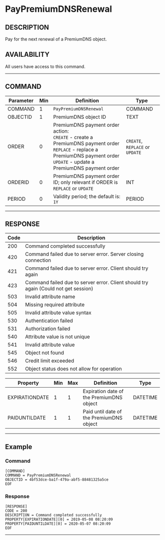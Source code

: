 # PayPremiumDNSRenewal

## DESCRIPTION
Pay for the next renewal of a PremiumDNS object.

## AVAILABILITY
All users have access to this command.

----
## COMMAND

Parameter | Min | Definition | Type
---- | ---- | ---- | ----
COMMAND | 1 | `PayPremiumDNSRenewal` | COMMAND
OBJECTID | 1 | PremiumDNS object ID | TEXT
ORDER | 0 | PremiumDNS payment order action:<br>`CREATE` - create a PremiumDNS payment order<br>`REPLACE` - replace a PremiumDNS payment order<br>`UPDATE` - update a PremiumDNS payment order | `CREATE`, `REPLACE` or `UPDATE`
ORDERID | 0 | PremiumDNS payment order ID; only relevant if ORDER is `REPLACE` or `UPDATE` | INT
PERIOD | 0 | Validity period; the default is: `1Y` | PERIOD

----
## RESPONSE

Code | Description
---- | ----
200 | Command completed successfully
420 | Command failed due to server error. Server closing connection
421 | Command failed due to server error. Client should try again
423 | Command failed due to server error. Client should try again (Could not get session)
503 | Invalid attribute name
504 | Missing required attribute
505 | Invalid attribute value syntax
530 | Authentication failed
531 | Authorization failed
540 | Attribute value is not unique
541 | Invalid attribute value
545 | Object not found
546 | Credit limit exceeded
552 | Object status does not allow for operation

Property | Min | Max | Definition | Type
---- | ---- | ---- | ---- | ----
EXPIRATIONDATE | 1 | 1 | Expiration date of the PremiumDNS object | DATETIME
PAIDUNTILDATE | 1 | 1 | Paid until date of the PremiumDNS object | DATETIME

----
## Example

### Command

```
[COMMAND]
COMMAND = PayPremiumDNSRenewal
OBJECTID = 4bf53dce-ba1f-479a-abf5-88481325a5ce
EOF
```
### Response

```
[RESPONSE]
CODE = 200
DESCRIPTION = Command completed successfully
PROPERTY[EXPIRATIONDATE][0] = 2019-05-08 08:20:09
PROPERTY[PAIDUNTILDATE][0] = 2020-05-07 08:20:09
EOF
```

----
